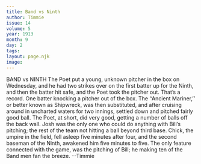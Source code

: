 ```yaml
---
title: Band vs Ninth
author: Timmie
issue: 14
volume: 5
year: 1913
month: 9
day: 2
tags:
layout: page.njk
image:
---
```

BAND vs NINTH    The Poet put a young, unknown pitcher in the box on Wednesday, and he had two strikes over on the first batter up for the Ninth, and then the batter hit safe, and the Poet took the pitcher out. That’s a record. One batter knocking a pitcher out of the box. The ‘‘Ancient Mariner,’’ or better known as Shipwreck, was then substituted, and after cruising around in uncharted waters for two innings, settled down and pitched fairly good ball. The Poet, at short, did very good, getting a number of balls off the back wall. Josh was the only one who could do anything with Bill’s pitching; the rest of the team not hitting a ball beyond third base. Chick, the umpire in the field, fell asleep five minutes after four, and the second baseman of the Ninth, awakened him five minutes to five. The only feature connected with the game, was the pitching of Bill; he making ten of the Band men fan the breeze. --Timmie




